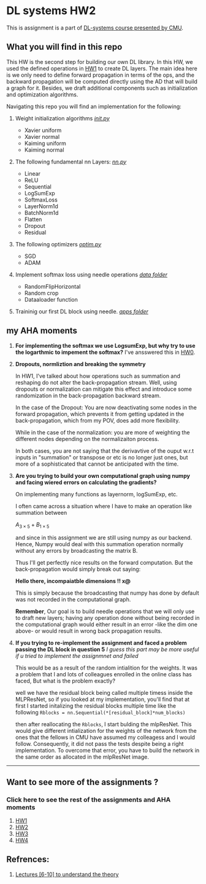 # DL systems HW2
This is assignment is a part of [DL-systems course presented by CMU](https://dlsyscourse.org/). 



## What you will find in this repo


This HW is the second step for building our own DL library. In this HW, we used the defined operations in [HW1](https://github.com/ahmedtarek1325/dlsys_hw1) to create DL layers. The main idea here is we only need to define forward propagation in terms of the ops, and the backward propagation will be computed directly using the AD that will build a graph for it. Besides, we draft additional components such as initialization and optimization algorithms.


Navigating this repo you will find an implementation for the following: 
1.  Weight initialization algorithms [*init.py*](https://github.com/ahmedtarek1325/dlsys_hw2/tree/master/python/needle)
    * Xavier uniform
    * Xavier normal 
    * Kaiming uniform
    * Kaiming normal
2. The following fundamental nn Layers: [*nn.py*](https://github.com/ahmedtarek1325/dlsys_hw2/tree/master/python/needle)
    * Linear 
    * ReLU 
    * Sequential
    * LogSumExp
    * SoftmaxLoss
    * LayerNorm1d
    * BatchNorm1d
    * Flatten
    * Dropout
    * Residual

3. The following optimizers [*optim.py*](https://github.com/ahmedtarek1325/dlsys_hw2/tree/master/python/needle)
    * SGD
    * ADAM
4. Implement softmax loss using needle operations [*data folder*](https://github.com/ahmedtarek1325/dlsys_hw2/tree/master/data)
    * RandomFlipHorizontal
    * Random crop 
    * Dataaloader function
5. Traininig our first DL block using needle. [*apps folder*](https://github.com/ahmedtarek1325/dlsys_hw2/blob/master/apps/mlp_resnet.py)




## my AHA moments
1. **For implementing the softmax we use LogsumExp, but why try to use the logarthmic to impement the softmax?** 
    I've ansswered this in [HW0](https://github.com/ahmedtarek1325/dlsys_hw0). 


2. **Dropouts, normliztion and breaking the symmetry**

    In HW1, I've talked about how operations such as summation and reshaping do not alter the back-propagation stream. Well, using dropouts or normalization can mitigate this effect and introduce some randomization in the back-propagation backward stream. 

    In the case of the Dropout: 
        You are now deactivating some nodes in the forward propagation, which prevents it from getting updated in the back-propagation, which from my POV, does add more flexibility. 

    While in the case of the normalization: 
        you are more of weighting the different nodes depending on the normalizaiton process. 

    In both cases, you are not saying that the derivavtive of the ouput w.r.t inputs in "summation" or transpose or etc is no longer just ones, but more of a sophisticated that cannot be anticipated with  the time. 
    
    
3. **Are you trying to build your own computational graph using numpy and facing wiered errors on calculating the gradients?**

    On implementing many functions as layernorm, logSumExp, etc. 

    I often came across a situation where I have to make an operation like summation between 

    $A_{3\times5} + B_{1\times5}$
    
     and since in this assignment we are still using numpy as our backend. Hence, Numpy would deal with this summation operation normally      without any errors by broadcasting the matrix B.

    Thus I'll get perfectly nice results on the forward computation. But the back-propagation would simply break out saying:

    **Hello there, incompaiatble dimensions !! x@** 

    This is simply because the broadcasting that numpy has done by default was not recorded in the computational graph. 
    
    **Remember**, Our goal is to build needle operations that we will only use to draft new layers; having any operation done without being recorded in the computational graph would either result in an error -like the dim one above- or would result in wrong back propagation results.

4. **If you trying to re-implement the assignment and faced a problem passing the DL block in question 5**   *I guess this part may be more useful if u tried to implement the assignmnet and failed*

    This would be as a result of the random intialition for the weights. It was a problem that I and lots of colleagues enrolled in the online class has faced,  But what is the problem exactly? 
    
    well we have the residual block being called multiple timess inside the MLPResNet, so if you looked at my implementation, you'll find that at first I started initalizing the residual blocks multiple time like the following 
    `Rblocks = nn.Sequential(*[residual_block]*num_blocks)`

    then after reallocating the `Rblocks`, I start bulding the mlpResNet. This would give different intialization for the weights of the network from the ones that the fellows in CMU have assumed my colleagess and I would follow. Consequently, it did not pass the tests despite being a right implementation. To overcome that error, you have to build the network in the same order as allocated in the mlpResNet image. 

    
--- 

## Want to see more of the assignments ? 
### Click here to see the rest of the assignments and AHA moments
1. [HW1](https://github.com/ahmedtarek1325/dlsys_hw1)
2. [HW2](https://github.com/ahmedtarek1325/dlsys_hw2)
3. [HW3](https://github.com/ahmedtarek1325/dlsys_hw3)
4. [HW4](https://github.com/ahmedtarek1325/dlsys_hw4)

## Refrences:  
1. [Lectures [6-10] to understand the theory](https://dlsyscourse.org/lectures/)

